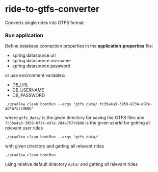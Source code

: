 # ride-to-gtfs-converter

Converts single rides into GTFS format.

### Run application

Define database connection properties in the **application.properties** file:

* spring.datasource.url
* spring.datasource.username
* spring.datasource.password

or use environment variables:

* DB_URL
* DB_USERNAME
* DB_PASSWORD

`./gradlew clean bootRun --args 'gtfs_data/ fc35e4a3-3959-8734-e97e-2d4a7577d886'`

where `gtfs_data/` is the given directory for saving the GTFS files and `fc35e4a3-3959-8734-e97e-2d4a7577d886` 
is the given userId for getting all relevant user rides

`./gradlew clean bootRun --args 'gtfs_data/'`

with given directory and getting all relevant rides

`./gradlew clean bootRun`

using relative default directory `data/` and getting all relevant rides
